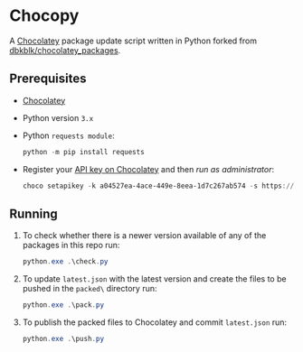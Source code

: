 # Chocopy

A [Chocolatey](https://chocolatey.org/) package update script written in Python forked from [dbkblk/chocolatey_packages](https://github.com/dbkblk/chocolatey_packages).
## Prerequisites

- [Chocolatey](https://chocolatey.org/install)
 
- Python version `3.x`

- Python `requests module`:

   ```powershell
   python -m pip install requests
   ```

- Register your [API key on Chocolatey](https://chocolatey.org/account) and then _run as administrator_:

   ```powershell
   choco setapikey -k a04527ea-4ace-449e-8eea-1d7c267ab574 -s https://push.chocolatey.org/
   ```

## Running

1. To check whether there is a newer version available of any of the packages in this repo run:

   ```powershell
   python.exe .\check.py
   ```

1. To update `latest.json` with the latest version and create the files to be pushed in the `packed\` directory run:

   ```powershell
   python.exe .\pack.py
   ```

1. To publish the packed files to Chocolatey and commit `latest.json` run:

   ```powershell
   python.exe .\push.py
   ```
